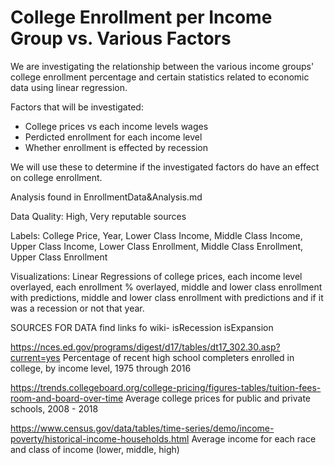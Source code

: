 # College Enrollment per Income Group vs. Various Factors

We are investigating the relationship between the various income groups' college enrollment percentage and certain statistics related to economic data using linear regression.

Factors that will be investigated:
- College prices vs each income levels wages
- Perdicted enrollment for each income level
- Whether enrollment is effected by recession 

We will use these to determine if the investigated factors do have an effect on college enrollment.

Analysis found in EnrollmentData&Analysis.md

Data Quality: High, Very reputable sources

Labels: College Price, Year, Lower Class Income, Middle Class Income, Upper Class Income, Lower Class Enrollment, Middle Class Enrollment, Upper Class Enrollment

Visualizations: Linear Regressions of college prices, each income level overlayed, each enrollment % overlayed, middle and lower class enrollment with predictions, middle and lower class enrollment with predictions and if it was a recession or not that year.

SOURCES FOR DATA
find links fo wiki- isRecession isExpansion

https://nces.ed.gov/programs/digest/d17/tables/dt17_302.30.asp?current=yes
Percentage of recent high school completers enrolled in college, by income level, 1975 through 2016

https://trends.collegeboard.org/college-pricing/figures-tables/tuition-fees-room-and-board-over-time
Average college prices for public and private schools, 2008 - 2018

https://www.census.gov/data/tables/time-series/demo/income-poverty/historical-income-households.html
Average income for each race and class of income (lower, middle, high)
